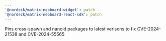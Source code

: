 ```yaml
---
'@nordeck/matrix-neoboard-widget': patch
'@nordeck/matrix-neoboard-react-sdk': patch
---
```


Pins cross-spawn and nanoid packages to latest verisons to fix CVE-2024-21538 and CVE-2024-55565
